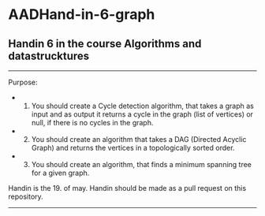 # AADHand-in-6-graph
## Handin 6 in the course Algorithms and datastrucktures
_____________________
Purpose:
- 1. You should create a Cycle detection algorithm, that takes a graph as input and as output it returns a cycle in the graph (list of vertices) or null, if there is no cycles in the graph.

- 2. You should create an algorithm that takes a DAG (Directed Acyclic Graph) and returns the vertices in a topologically sorted order.

- 3. You should create an algorithm, that finds a minimum spanning tree for a given graph.

Handin is the 19. of may. Handin should be made as a pull request on this repository.
___________________________________________________________________________________


